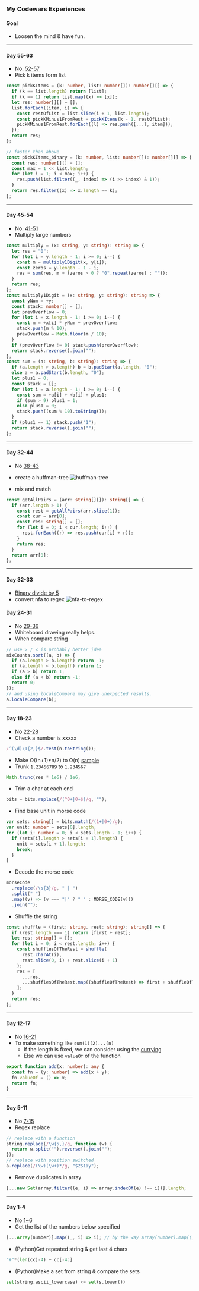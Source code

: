 ### My Codewars Experiences

#### Goal

- Loosen the mind & have fun.

---

#### Day 55-63

- No. [52-57](https://github.com/jinyongnan810/codewars-exp/compare/b012a4e19af37dc07060664d53c27d8cbc3c7681...d1d37fd54b2125c2daf401727e335e4d3d242d15)
- Pick k items form list

```ts
const pickKItems = (k: number, list: number[]): number[][] => {
  if (k == list.length) return [list];
  if (k == 1) return list.map((x) => [x]);
  let res: number[][] = [];
  list.forEach((item, i) => {
    const restOfList = list.slice(i + 1, list.length);
    const pickKMinus1FromRest = pickKItems(k - 1, restOfList);
    pickKMinus1FromRest.forEach((l) => res.push([...l, item]));
  });
  return res;
};

// faster than above
const pickKItems_binary = (k: number, list: number[]): number[][] => {
  const res: number[][] = [];
  const max = 1 << list.length;
  for (let i = 1; i < max; i++) {
    res.push(list.filter((_, index) => (i >> index) & 1));
  }
  return res.filter((x) => x.length == k);
};
```

---

#### Day 45-54

- No. [41-51](https://github.com/jinyongnan810/codewars-exp/compare/6d92bb6e642ba51aa37c54c739796feb2d44dec8...1c3364a8065494c676b87de2ab1050dcfda88852)
- Multiply large numbers

```ts
const multiply = (x: string, y: string): string => {
  let res = "0";
  for (let i = y.length - 1; i >= 0; i--) {
    const m = multiply1Digit(x, y[i]);
    const zeros = y.length - 1 - i;
    res = sum(res, m + (zeros > 0 ? "0".repeat(zeros) : ""));
  }
  return res;
};
const multiply1Digit = (x: string, y: string): string => {
  const yNum = +y;
  const stack: number[] = [];
  let prevOverflow = 0;
  for (let i = x.length - 1; i >= 0; i--) {
    const m = +x[i] * yNum + prevOverflow;
    stack.push(m % 10);
    prevOverflow = Math.floor(m / 10);
  }
  if (prevOverflow != 0) stack.push(prevOverflow);
  return stack.reverse().join("");
};
const sum = (a: string, b: string): string => {
  if (a.length > b.length) b = b.padStart(a.length, "0");
  else a = a.padStart(b.length, "0");
  let plus1 = 0;
  const stack = [];
  for (let i = a.length - 1; i >= 0; i--) {
    const sum = +a[i] + +b[i] + plus1;
    if (sum > 9) plus1 = 1;
    else plus1 = 0;
    stack.push((sum % 10).toString());
  }
  if (plus1 == 1) stack.push("1");
  return stack.reverse().join("");
};
```

---

#### Day 32-44

- No [38-43](https://github.com/jinyongnan810/codewars-exp/compare/e7a13f5a5e9c5cd5c29aa1d58fcc4d5122f25758...e283c11fda9dc0a0a04c1c62866cfc482f26f0b5)
- create a huffman-tree
  ![huffman-tree](https://user-images.githubusercontent.com/29720903/150036931-0e36753a-f4e4-4448-89fd-bbbf5b38de65.png)

- mix and match

```ts
const getAllPairs = (arr: string[][]): string[] => {
  if (arr.length > 1) {
    const rest = getAllPairs(arr.slice(1));
    const cur = arr[0];
    const res: string[] = [];
    for (let i = 0; i < cur.length; i++) {
      rest.forEach((r) => res.push(cur[i] + r));
    }
    return res;
  }
  return arr[0];
};
```

---

#### Day 32-33

- [Binary divide by 5](https://github.com/jinyongnan810/codewars-exp/blob/master/37.divide-by-5.ts)
- convert nfa to regex
  ![nfa-to-regex](https://user-images.githubusercontent.com/29720903/149097813-28831afb-9578-4f1a-80a3-6bea4ff47d2a.png)

#### Day 24-31

- No [29-36](https://github.com/jinyongnan810/codewars-exp/compare/38095907341c16f98523a1ceee2d46e5cb9387b7...6cbce97cfdb497bb72669960be8265b9c84be2e6)
- Whiteboard drawing really helps.
- When compare string

```ts
// use > / < is probably better idea
mixCounts.sort((a, b) => {
  if (a.length > b.length) return -1;
  if (a.length < b.length) return 1;
  if (a > b) return 1;
  else if (a < b) return -1;
  return 0;
});
// and using localeCompare may give unexpected results.
a.localeCompare(b);
```

---

#### Day 18-23

- No [22-28](https://github.com/jinyongnan810/codewars-exp/compare/16f2446ba5c6fd02908de5937976271f44983fe1...550707142dea809ff21371396d3ed6ca2858a164)
- Check a number is xxxxx

```ts
/^(\d)\1{2,}$/.test(n.toString());
```

- Make O((n+1)\*n/2) to O(n) [sample](https://github.com/jinyongnan810/codewars-exp/blob/550707142dea809ff21371396d3ed6ca2858a164/23.sum-pairs.ts)
- Trunk `1.23456789` to `1.234567`

```ts
Math.trunc(res * 1e6) / 1e6;
```

- Trim a char at each end

```ts
bits = bits.replace(/(^0+|0+$)/g, "");
```

- Find base unit in morse code

```ts
var sets: string[] = bits.match(/(1+|0+)/g);
var unit: number = sets[0].length;
for (let i: number = 0; i < sets.length - 1; i++) {
  if (sets[i].length > sets[i + 1].length) {
    unit = sets[i + 1].length;
    break;
  }
}
```

- Decode the morse code

```ts
morseCode
  .replace(/\s{3}/g, " | ")
  .split(" ")
  .map((v) => (v === "|" ? " " : MORSE_CODE[v]))
  .join("");
```

- Shuffle the string

```ts
const shuffle = (first: string, rest: string): string[] => {
  if (rest.length === 1) return [first + rest];
  let res: string[] = [];
  for (let i = 0; i < rest.length; i++) {
    const shufflesOfTheRest = shuffle(
      rest.charAt(i),
      rest.slice(0, i) + rest.slice(i + 1)
    );
    res = [
      ...res,
      ...shufflesOfTheRest.map((shuffleOfTheRest) => first + shuffleOfTheRest),
    ];
  }
  return res;
};
```

---

#### Day 12-17

- No [16-21](https://github.com/jinyongnan810/codewars-exp/compare/a1c988456145e72de5972a4a7136fb3fb401b265...a8abc5d058ac3b4e68060f98052cd91275d76a75)
- To make something like `sum(1)(2)...(n)`
  - If the length is fixed, we can consider using the [currying](https://javascript.info/currying-partials)
  - Else we can use `valueOf` of the function

```ts
export function add(x: number): any {
  const fn = (y: number) => add(x + y);
  fn.valueOf = () => x;
  return fn;
}
```

---

#### Day 5-11

- No [7-15](https://github.com/jinyongnan810/codewars-exp/compare/e90f59fbb72bd6e20c099696c4bd8f37fd571dec...b170724ba4d949cad5efc2586ca65a8fea846cfa)
- Regex replace

```ts
// replace with a function
string.replace(/\w{5,}/g, function (w) {
  return w.split("").reverse().join("");
});
// replace with position switched
a.replace(/(\w)(\w+)*/g, "$2$1ay");
```

- Remove duplicates in array

```ts
[...new Set(array.filter((e, i) => array.indexOf(e) !== i))].length;
```

---

#### Day 1-4

- No [1~6](https://github.com/jinyongnan810/codewars-exp/compare/e8ce074fb2b0b071af9b2e1ee3987688fda2e675...0d5761b3f9549fe72bde9f800807b8d20dd2951a)
- Get the list of the numbers below specified

```ts
[...Array(number)].map((_, i) => i); // by the way Array(number).map((_,i) => i) didn't work.
```

- (Python)Get repeated string & get last 4 chars

```py
"#"*(len(cc)-4) + cc[-4:]
```

- (Python)Make a set from string & compare the sets

```py
set(string.ascii_lowercase) <= set(s.lower())
```
